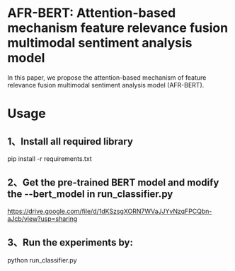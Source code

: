# AFR-BERT: Attention-based mechanism feature relevance fusion multimodal sentiment analysis model
In this paper, we propose the attention-based mechanism of feature relevance fusion multimodal sentiment analysis model (AFR-BERT).
# Usage
## 1、Install all required library
pip install -r requirements.txt
## 2、Get the pre-trained BERT model and modify the --bert_model in run_classifier.py
https://drive.google.com/file/d/1dKSzsgXORN7WVaJJYvNzqFPCQbn-aJcb/view?usp=sharing
## 3、Run the experiments by:
python run_classifier.py

